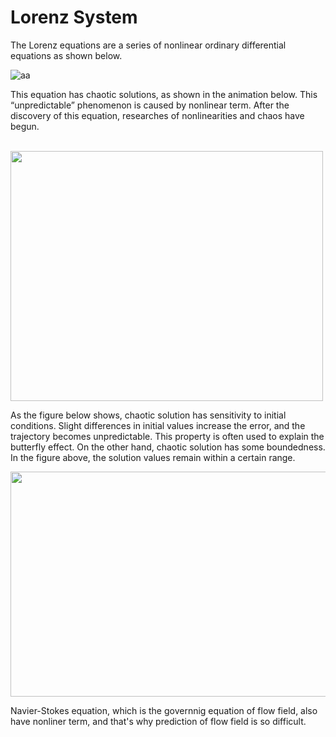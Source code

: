 # Lorenz System

The Lorenz equations are a series of nonlinear ordinary differential equations as shown below.

![aa](https://github.com/user-attachments/assets/9d05f1d7-a835-4398-966c-582c208bac43)

This equation has chaotic solutions, as shown in the animation below. This “unpredictable” phenomenon is caused by nonlinear term.
After the discovery of this equation, researches of nonlinearities and chaos have begun. <br>
<br>

<img src="https://github.com/user-attachments/assets/0364bfab-1edd-434d-8288-2a03eb0c68a6" width="500" height="400"/>

<br>

As the figure below shows, chaotic solution has sensitivity to initial conditions. Slight differences in initial values increase the error, and the trajectory becomes unpredictable. This property is often used to explain the butterfly effect. On the other hand, chaotic solution has some boundedness. In the figure above, the solution values remain within a certain range.
<br>

<img src="https://github.com/user-attachments/assets/88fbbabe-6ff8-4f47-836c-402da4a17dc5" width="600" height="360"/>



Navier-Stokes equation, which is the governnig equation of flow field, also have nonliner term, and that's why prediction of flow field is so difficult.


